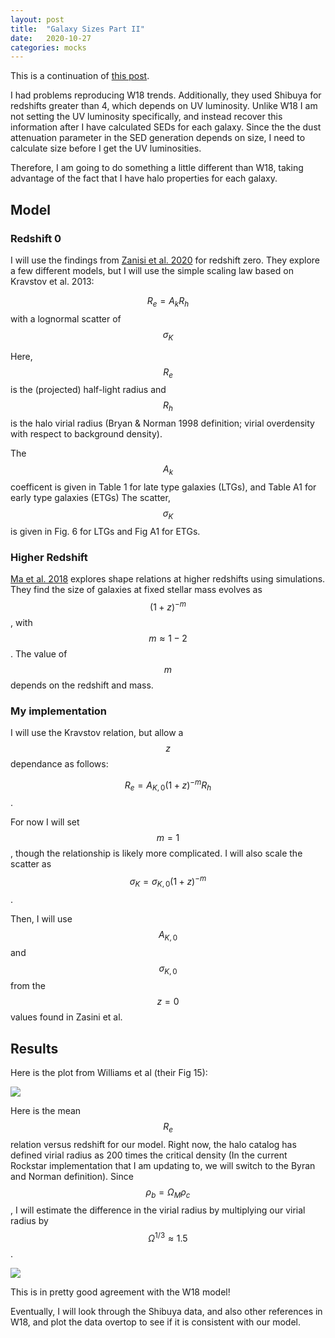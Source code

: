 ```yaml
---
layout: post
title:  "Galaxy Sizes Part II"
date:   2020-10-27
categories: mocks
---
```


This is a continuation of <a href="https://ndrakos.github.io/blog/mocks/Galaxy_Sizes_Part-I/">this post</a>.

I had problems reproducing W18 trends. Additionally, they used Shibuya for redshifts greater than 4, which depends on UV luminosity. Unlike W18 I am not setting the UV luminosity specifically, and instead recover this information after I have calculated SEDs for each galaxy. Since the the dust attenuation parameter in the SED generation depends on size, I need to calculate size before I get the UV luminosities.

Therefore, I am going to do something a little different than W18, taking advantage of the fact that I have halo properties for each galaxy.


## Model

### Redshift 0

I will use the findings from <a href="https://ui.adsabs.harvard.edu/abs/2020MNRAS.492.1671Z/abstract">
Zanisi et al. 2020</a> for redshift zero. They explore a few different models, but I will use the simple scaling law based on Kravstov et al. 2013:

$$R_e = A_k R_h$$ with a lognormal scatter of $$\sigma_K$$

Here, $$R_e$$ is the (projected) half-light radius and $$R_h$$ is the halo virial radius (Bryan & Norman 1998 definition; virial overdensity with respect to background density).

The $$A_k$$ coefficent is given in Table 1 for late type galaxies (LTGs), and Table A1 for early type galaxies (ETGs)
The scatter, $$\sigma_K$$ is given in Fig. 6 for LTGs and Fig A1 for ETGs.

### Higher Redshift

<a href="https://ui.adsabs.harvard.edu/abs/2018MNRAS.477..219M/abstract">Ma et al. 2018</a> explores shape relations at higher redshifts using simulations. They find the size of galaxies at fixed stellar mass evolves as $$(1+z)^{-m}$$, with $$m\approx 1-2$$. The value of $$m$$ depends on the redshift and mass.


### My implementation

I will use the Kravstov relation, but allow a $$z$$ dependance as follows:

$$R_e = A_{K,0}(1+z)^{-m} R_h$$.

For now I will set $$m=1$$, though the relationship is likely more complicated. I will also scale the scatter as  $$\sigma_K = \sigma_{K,0}(1+z)^{-m}$$.

Then, I will use $$A_{K,0}$$ and  $$\sigma_{K,0}$$ from the $$z=0$$ values found in Zasini et al.



## Results

Here is the plot from Williams et al (their Fig 15):

<img src="{{ site.baseurl }}/assets/plots/20200904_Reff_Williams.png">

Here is the mean $$R_e$$ relation versus redshift for our model. Right now, the halo catalog has defined virial radius as 200 times the critical density (In the current Rockstar implementation that I am updating to, we will switch to the Byran and Norman definition). Since $$\rho_b = \Omega_M \rho_{c}$$, I will estimate the difference in the virial radius by multiplying our virial radius by $$\Omega^{1/3} \approx 1.5$$.


<img src="{{ site.baseurl }}/assets/plots/20201027_Reff.png">


This is in pretty good agreement with the W18 model!

Eventually, I will look through the Shibuya data, and also other references in W18, and plot the data overtop to see if it is consistent with our model.
